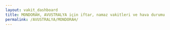 ```yaml
---
layout: vakit_dashboard
title: MONDORAH, AVUSTRALYA için iftar, namaz vakitleri ve hava durumu - ilçe/eyalet seç
permalink: /AVUSTRALYA/MONDORAH/
---
```


<script type="text/javascript">
  var GLOBAL_COUNTRY = 'AVUSTRALYA';
  var GLOBAL_CITY = 'MONDORAH';
  var GLOBAL_STATE = '';
  var lat = 72;
  var lon = 21;
</script>
